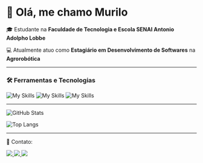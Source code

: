 # 👋 Olá, me chamo Murilo

🎓 Estudante na **Faculdade de Tecnologia e Escola SENAI Antonio Adolpho Lobbe**

💻 Atualmente atuo como **Estagiário em Desenvolvimento de Softwares** na **Agrorobótica**  

---

### 🛠️ Ferramentas e Tecnologias

![My Skills](https://skillicons.dev/icons?i=java,python,flutter,dart)  ![My Skills](https://skillicons.dev/icons?i=docker,firebase,gcp,git,github)  ![My Skills](https://skillicons.dev/icons?i=html,css,javascript,mysql,sqlite,react)


---

![GitHub Stats](https://github-readme-stats.vercel.app/api?username=Murilo-Herrick&show_icons=true&theme=dark)

![Top Langs](https://github-readme-stats.vercel.app/api/top-langs/?username=Murilo-Herrick&layout=compact&theme=dark)

---

🔗 Contato:  
<p align="left">
  <a href="https://www.linkedin.com/in/murilo-herrick-571a93334/">
    <img src="https://img.shields.io/badge/-LinkedIn-0A66C2?logo=linkedin&logoColor=white&style=for-the-badge" />
  </a>
  <a href="https://www.instagram.com/seu_usuario_aqui">
    <img src="https://img.shields.io/badge/-Instagram-E4405F?logo=instagram&logoColor=white&style=for-the-badge" />
  </a>
  <a href="mailto:muriloherrick@gmail.com">
    <img src="https://img.shields.io/badge/-Gmail-D14836?logo=gmail&logoColor=white&style=for-the-badge" />
  </a>
</p>

<!--
Murilo-Herrick/Murilo-Herrick is a ✨ special ✨ repository because its `README.md` (this file) appears on your GitHub profile.
-->
